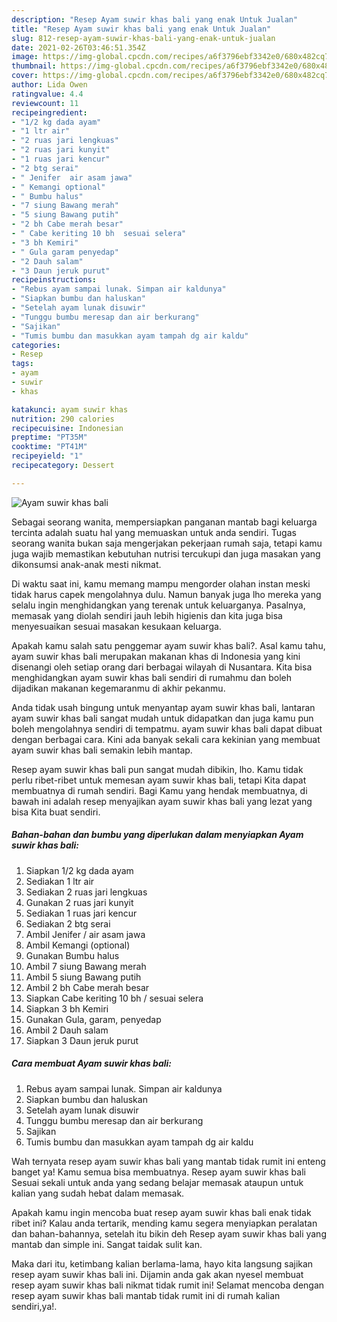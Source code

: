 ```yaml
---
description: "Resep Ayam suwir khas bali yang enak Untuk Jualan"
title: "Resep Ayam suwir khas bali yang enak Untuk Jualan"
slug: 812-resep-ayam-suwir-khas-bali-yang-enak-untuk-jualan
date: 2021-02-26T03:46:51.354Z
image: https://img-global.cpcdn.com/recipes/a6f3796ebf3342e0/680x482cq70/ayam-suwir-khas-bali-foto-resep-utama.jpg
thumbnail: https://img-global.cpcdn.com/recipes/a6f3796ebf3342e0/680x482cq70/ayam-suwir-khas-bali-foto-resep-utama.jpg
cover: https://img-global.cpcdn.com/recipes/a6f3796ebf3342e0/680x482cq70/ayam-suwir-khas-bali-foto-resep-utama.jpg
author: Lida Owen
ratingvalue: 4.4
reviewcount: 11
recipeingredient:
- "1/2 kg dada ayam"
- "1 ltr air"
- "2 ruas jari lengkuas"
- "2 ruas jari kunyit"
- "1 ruas jari kencur"
- "2 btg serai"
- " Jenifer  air asam jawa"
- " Kemangi optional"
- " Bumbu halus"
- "7 siung Bawang merah"
- "5 siung Bawang putih"
- "2 bh Cabe merah besar"
- " Cabe keriting 10 bh  sesuai selera"
- "3 bh Kemiri"
- " Gula garam penyedap"
- "2 Dauh salam"
- "3 Daun jeruk purut"
recipeinstructions:
- "Rebus ayam sampai lunak. Simpan air kaldunya"
- "Siapkan bumbu dan haluskan"
- "Setelah ayam lunak disuwir"
- "Tunggu bumbu meresap dan air berkurang"
- "Sajikan"
- "Tumis bumbu dan masukkan ayam tampah dg air kaldu"
categories:
- Resep
tags:
- ayam
- suwir
- khas

katakunci: ayam suwir khas 
nutrition: 290 calories
recipecuisine: Indonesian
preptime: "PT35M"
cooktime: "PT41M"
recipeyield: "1"
recipecategory: Dessert

---
```



![Ayam suwir khas bali](https://img-global.cpcdn.com/recipes/a6f3796ebf3342e0/680x482cq70/ayam-suwir-khas-bali-foto-resep-utama.jpg)

Sebagai seorang wanita, mempersiapkan panganan mantab bagi keluarga tercinta adalah suatu hal yang memuaskan untuk anda sendiri. Tugas seorang  wanita bukan saja mengerjakan pekerjaan rumah saja, tetapi kamu juga wajib memastikan kebutuhan nutrisi tercukupi dan juga masakan yang dikonsumsi anak-anak mesti nikmat.

Di waktu  saat ini, kamu memang mampu mengorder olahan instan meski tidak harus capek mengolahnya dulu. Namun banyak juga lho mereka yang selalu ingin menghidangkan yang terenak untuk keluarganya. Pasalnya, memasak yang diolah sendiri jauh lebih higienis dan kita juga bisa menyesuaikan sesuai masakan kesukaan keluarga. 



Apakah kamu salah satu penggemar ayam suwir khas bali?. Asal kamu tahu, ayam suwir khas bali merupakan makanan khas di Indonesia yang kini disenangi oleh setiap orang dari berbagai wilayah di Nusantara. Kita bisa menghidangkan ayam suwir khas bali sendiri di rumahmu dan boleh dijadikan makanan kegemaranmu di akhir pekanmu.

Anda tidak usah bingung untuk menyantap ayam suwir khas bali, lantaran ayam suwir khas bali sangat mudah untuk didapatkan dan juga kamu pun boleh mengolahnya sendiri di tempatmu. ayam suwir khas bali dapat dibuat dengan berbagai cara. Kini ada banyak sekali cara kekinian yang membuat ayam suwir khas bali semakin lebih mantap.

Resep ayam suwir khas bali pun sangat mudah dibikin, lho. Kamu tidak perlu ribet-ribet untuk memesan ayam suwir khas bali, tetapi Kita dapat membuatnya di rumah sendiri. Bagi Kamu yang hendak membuatnya, di bawah ini adalah resep menyajikan ayam suwir khas bali yang lezat yang bisa Kita buat sendiri.

<!--inarticleads1-->

##### Bahan-bahan dan bumbu yang diperlukan dalam menyiapkan Ayam suwir khas bali:

1. Siapkan 1/2 kg dada ayam
1. Sediakan 1 ltr air
1. Sediakan 2 ruas jari lengkuas
1. Gunakan 2 ruas jari kunyit
1. Sediakan 1 ruas jari kencur
1. Sediakan 2 btg serai
1. Ambil  Jenifer / air asam jawa
1. Ambil  Kemangi (optional)
1. Gunakan  Bumbu halus
1. Ambil 7 siung Bawang merah
1. Ambil 5 siung Bawang putih
1. Ambil 2 bh Cabe merah besar
1. Siapkan  Cabe keriting 10 bh / sesuai selera
1. Siapkan 3 bh Kemiri
1. Gunakan  Gula, garam, penyedap
1. Ambil 2 Dauh salam
1. Siapkan 3 Daun jeruk purut




<!--inarticleads2-->

##### Cara membuat Ayam suwir khas bali:

1. Rebus ayam sampai lunak. Simpan air kaldunya
1. Siapkan bumbu dan haluskan
1. Setelah ayam lunak disuwir
1. Tunggu bumbu meresap dan air berkurang
1. Sajikan
1. Tumis bumbu dan masukkan ayam tampah dg air kaldu




Wah ternyata resep ayam suwir khas bali yang mantab tidak rumit ini enteng banget ya! Kamu semua bisa membuatnya. Resep ayam suwir khas bali Sesuai sekali untuk anda yang sedang belajar memasak ataupun untuk kalian yang sudah hebat dalam memasak.

Apakah kamu ingin mencoba buat resep ayam suwir khas bali enak tidak ribet ini? Kalau anda tertarik, mending kamu segera menyiapkan peralatan dan bahan-bahannya, setelah itu bikin deh Resep ayam suwir khas bali yang mantab dan simple ini. Sangat taidak sulit kan. 

Maka dari itu, ketimbang kalian berlama-lama, hayo kita langsung sajikan resep ayam suwir khas bali ini. Dijamin anda gak akan nyesel membuat resep ayam suwir khas bali nikmat tidak rumit ini! Selamat mencoba dengan resep ayam suwir khas bali mantab tidak rumit ini di rumah kalian sendiri,ya!.

